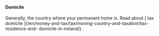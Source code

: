 ####  Domicile

Generally, the country where your permanent home is. Read about [ tax domicile
](/en/money-and-tax/tax/moving-country-and-taxation/tax-residence-and-
domicile-in-ireland/) .
